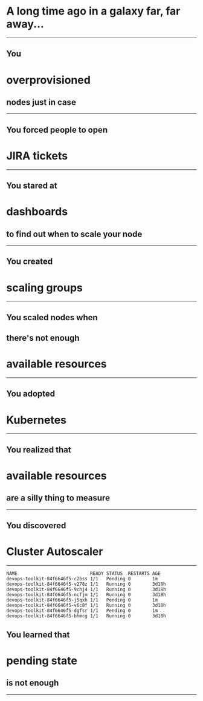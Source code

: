<!-- .slide: data-background="../img/background/why.jpg" -->
# A long time ago in a galaxy far, far away...

---


<!-- .slide: data-background="../img/background/servers.jpg" -->
## You
# overprovisioned
## nodes just in case

---


<!-- .slide: data-background="../img/background/servers.jpg" -->
## You forced people to open
# JIRA tickets

---


<!-- .slide: data-background="../img/background/monitoring.jpeg" -->
## You stared at
# dashboards
## to find out when to scale your node

---


<!-- .slide: data-background="../img/background/monitoring.jpeg" -->
## You created
# scaling groups

---


<!-- .slide: data-background="../img/background/monitoring.jpeg" -->
## You scaled nodes when
## there's not enough
# available resources

---


<!-- .slide: data-background="../img/products/kubernetes.png" -->
## You adopted
# Kubernetes

---


<!-- .slide: data-background="../img/products/kubernetes.png" -->
## You realized that
# available resources 
## are a silly thing to measure

---


<!-- .slide: data-background="../img/products/kubernetes.png" -->
## You discovered
# Cluster Autoscaler

---

```
NAME                           READY STATUS  RESTARTS AGE
devops-toolkit-84f6646f5-c2bss 1/1   Pending 0        1m
devops-toolkit-84f6646f5-v278z 1/1   Running 0        3d18h
devops-toolkit-84f6646f5-9chj4 1/1   Running 0        3d18h
devops-toolkit-84f6646f5-ncfjm 1/1   Running 0        3d18h
devops-toolkit-84f6646f5-j5qxh 1/1   Pending 0        1m
devops-toolkit-84f6646f5-v6c8f 1/1   Running 0        3d18h
devops-toolkit-84f6646f5-dgfsr 1/1   Pending 0        1m
devops-toolkit-84f6646f5-bhmcg 1/1   Running 0        3d18h
```


<!-- .slide: data-background="../img/background/angry.jpg" -->
## You learned that
# pending state
## is not enough

---